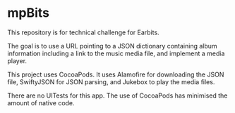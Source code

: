 # mpBits
This repository is for technical challenge for Earbits.

The goal is to use a URL pointing to a JSON dictionary containing album information including a link to the music media file, and implement a media player.

This project uses CocoaPods. It uses Alamofire for downloading the JSON file, SwiftyJSON for JSON parsing, and Jukebox to play the media files.

There are no UITests for this app. The use of CocoaPods has minimised the amount of native code.